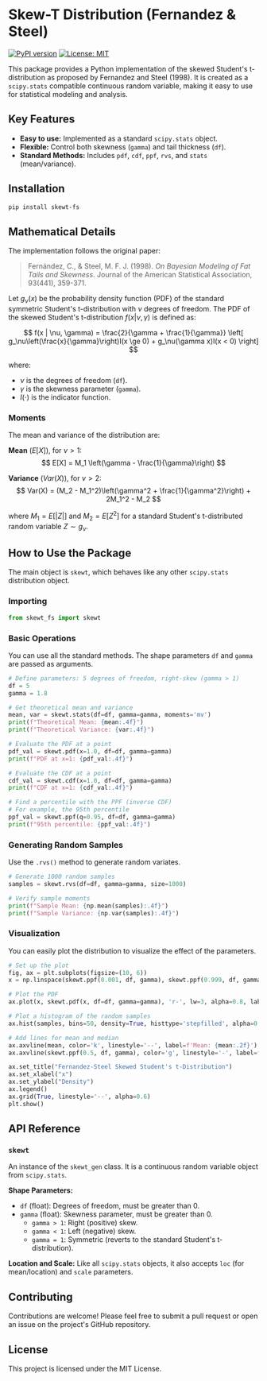 # Skew-T Distribution (Fernandez & Steel)

[![PyPI version](https://badge.fury.io/py/skewt-fs.svg)](https://badge.fury.io/py/skewt-fs)
[![License: MIT](https://img.shields.io/badge/License-MIT-yellow.svg)](https://opensource.org/licenses/MIT)

This package provides a Python implementation of the skewed Student's t-distribution as proposed by Fernandez and Steel (1998). It is created as a `scipy.stats` compatible continuous random variable, making it easy to use for statistical modeling and analysis.

## Key Features

-   **Easy to use:** Implemented as a standard `scipy.stats` object.
-   **Flexible:** Control both skewness (`gamma`) and tail thickness (`df`).
-   **Standard Methods:** Includes `pdf`, `cdf`, `ppf`, `rvs`, and `stats` (mean/variance).

## Installation

```bash
pip install skewt-fs
```

## Mathematical Details

The implementation follows the original paper:

> Fernández, C., & Steel, M. F. J. (1998). *On Bayesian Modeling of Fat Tails and Skewness*. Journal of the American Statistical Association, 93(441), 359-371.

Let $g_\nu(x)$ be the probability density function (PDF) of the standard symmetric Student's t-distribution with $\nu$ degrees of freedom. The PDF of the skewed Student's t-distribution $f(x | \nu, \gamma)$ is defined as:

$$
f(x | \nu, \gamma) = \frac{2}{\gamma + \frac{1}{\gamma}} \left[ g_\nu\left(\frac{x}{\gamma}\right)I(x \ge 0) + g_\nu(\gamma x)I(x < 0) \right]
$$

where:
- $\nu$ is the degrees of freedom (`df`).
- $\gamma$ is the skewness parameter (`gamma`).
- $I(\cdot)$ is the indicator function.

### Moments

The mean and variance of the distribution are:

**Mean** ($E[X]$), for $\nu > 1$:
$$
E[X] = M_1 \left(\gamma - \frac{1}{\gamma}\right)
$$

**Variance** ($Var(X)$), for $\nu > 2$:
$$
Var(X) = (M_2 - M_1^2)\left(\gamma^2 + \frac{1}{\gamma^2}\right) + 2M_1^2 - M_2
$$

where $M_1 = E[|Z|]$ and $M_2 = E[Z^2]$ for a standard Student's t-distributed random variable $Z \sim g_\nu$.

## How to Use the Package

The main object is `skewt`, which behaves like any other `scipy.stats` distribution object.

### Importing
```python
from skewt_fs import skewt
```

### Basic Operations
You can use all the standard methods. The shape parameters `df` and `gamma` are passed as arguments.

```python
# Define parameters: 5 degrees of freedom, right-skew (gamma > 1)
df = 5
gamma = 1.8

# Get theoretical mean and variance
mean, var = skewt.stats(df=df, gamma=gamma, moments='mv')
print(f"Theoretical Mean: {mean:.4f}")
print(f"Theoretical Variance: {var:.4f}")

# Evaluate the PDF at a point
pdf_val = skewt.pdf(x=1.0, df=df, gamma=gamma)
print(f"PDF at x=1: {pdf_val:.4f}")

# Evaluate the CDF at a point
cdf_val = skewt.cdf(x=1.0, df=df, gamma=gamma)
print(f"CDF at x=1: {cdf_val:.4f}")

# Find a percentile with the PPF (inverse CDF)
# For example, the 95th percentile
ppf_val = skewt.ppf(q=0.95, df=df, gamma=gamma)
print(f"95th percentile: {ppf_val:.4f}")
```

### Generating Random Samples
Use the `.rvs()` method to generate random variates.

```python
# Generate 1000 random samples
samples = skewt.rvs(df=df, gamma=gamma, size=1000)

# Verify sample moments
print(f"Sample Mean: {np.mean(samples):.4f}")
print(f"Sample Variance: {np.var(samples):.4f}")
```

### Visualization
You can easily plot the distribution to visualize the effect of the parameters.

```python
# Set up the plot
fig, ax = plt.subplots(figsize=(10, 6))
x = np.linspace(skewt.ppf(0.001, df, gamma), skewt.ppf(0.999, df, gamma), 200)

# Plot the PDF
ax.plot(x, skewt.pdf(x, df=df, gamma=gamma), 'r-', lw=3, alpha=0.8, label=f'skewt pdf (df={df}, γ={gamma})')

# Plot a histogram of the random samples
ax.hist(samples, bins=50, density=True, histtype='stepfilled', alpha=0.3, label='Sample Histogram')

# Add lines for mean and median
ax.axvline(mean, color='k', linestyle='--', label=f'Mean: {mean:.2f}')
ax.axvline(skewt.ppf(0.5, df, gamma), color='g', linestyle='-', label=f'Median: {skewt.ppf(0.5, df, gamma):.2f}')

ax.set_title("Fernandez-Steel Skewed Student's t-Distribution")
ax.set_xlabel("x")
ax.set_ylabel("Density")
ax.legend()
ax.grid(True, linestyle='--', alpha=0.6)
plt.show()
```

## API Reference

### `skewt`
An instance of the `skewt_gen` class. It is a continuous random variable object from `scipy.stats`.

**Shape Parameters:**
* `df` (float): Degrees of freedom, must be greater than 0.
* `gamma` (float): Skewness parameter, must be greater than 0.
    * `gamma > 1`: Right (positive) skew.
    * `gamma < 1`: Left (negative) skew.
    * `gamma = 1`: Symmetric (reverts to the standard Student's t-distribution).

**Location and Scale:**
Like all `scipy.stats` objects, it also accepts `loc` (for mean/location) and `scale` parameters.

## Contributing
Contributions are welcome! Please feel free to submit a pull request or open an issue on the project's GitHub repository.

## License
This project is licensed under the MIT License.